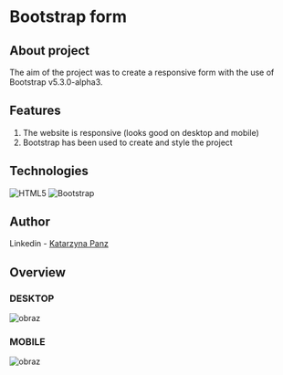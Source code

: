 # Bootstrap form

## About project
The aim of the project was to create a responsive form with the use of Bootstrap v5.3.0-alpha3.

## Features
1. The website is responsive (looks good on desktop and mobile)
2. Bootstrap has been used to create and style the project

## Technologies
![HTML5](https://img.shields.io/badge/-HTML5-E34F26?style=flat-square&logo=html5&logoColor=white&link=https://github.com/olafsulich/)
![Bootstrap](https://img.shields.io/badge/bootstrap-%23563D7C.svg?style=flat-square&logo=bootstrap&logoColor=white)

## Author
Linkedin - [Katarzyna Panz](https://www.linkedin.com/in/katarzyna-panz-584399228/)

## Overview
### DESKTOP
![obraz](https://github.com/KatarzynaPanz/Formularz-Bootstrap/assets/91606497/056ac973-1881-4fb2-b35f-6c5e1e39680d)

### MOBILE
![obraz](https://github.com/KatarzynaPanz/Formularz-Bootstrap/assets/91606497/06cce826-6bff-486b-adf5-3dc157337504)



